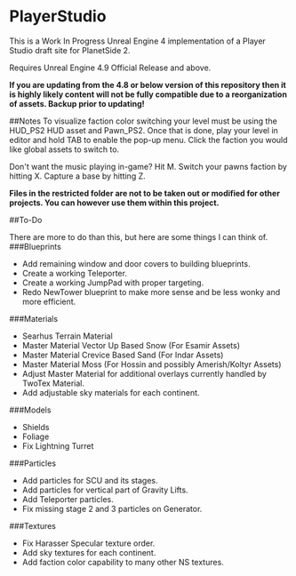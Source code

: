 PlayerStudio
============

This is a Work In Progress Unreal Engine 4 implementation of a Player Studio draft site for PlanetSide 2.

Requires Unreal Engine 4.9 Official Release and above.

**If you are updating from the 4.8 or below version of this repository then it is highly likely content will not be fully compatible due to a reorganization of assets. Backup prior to updating!**

##Notes
To visualize faction color switching your level must be using the HUD_PS2 HUD asset and Pawn_PS2. Once that is done, play your level in editor and hold TAB to enable the pop-up menu. Click the faction you would like global assets to switch to.

Don't want the music playing in-game? Hit M.
Switch your pawns faction by hitting X.
Capture a base by hitting Z.

**Files in the restricted folder are not to be taken out or modified for other projects. You can however use them within this project.**

##To-Do

There are more to do than this, but here are some things I can think of.
###Blueprints
* Add remaining window and door covers to building blueprints.
* Create a working Teleporter.
* Create a working JumpPad with proper targeting.
* Redo NewTower blueprint to make more sense and be less wonky and more efficient.

###Materials
* Searhus Terrain Material
* Master Material Vector Up Based Snow (For Esamir Assets)
* Master Material Crevice Based Sand (For Indar Assets)
* Master Material Moss (For Hossin and possibly Amerish/Koltyr Assets)
* Adjust Master Material for additional overlays currently handled by TwoTex Material.
* Add adjustable sky materials for each continent.

###Models
* Shields
* Foliage
* Fix Lightning Turret
  
###Particles
* Add particles for SCU and its stages.
* Add particles for vertical part of Gravity Lifts.
* Add Teleporter particles.
* Fix missing stage 2 and 3 particles on Generator.
  
###Textures
* Fix Harasser Specular texture order.
* Add sky textures for each continent.
* Add faction color capability to many other NS textures.
